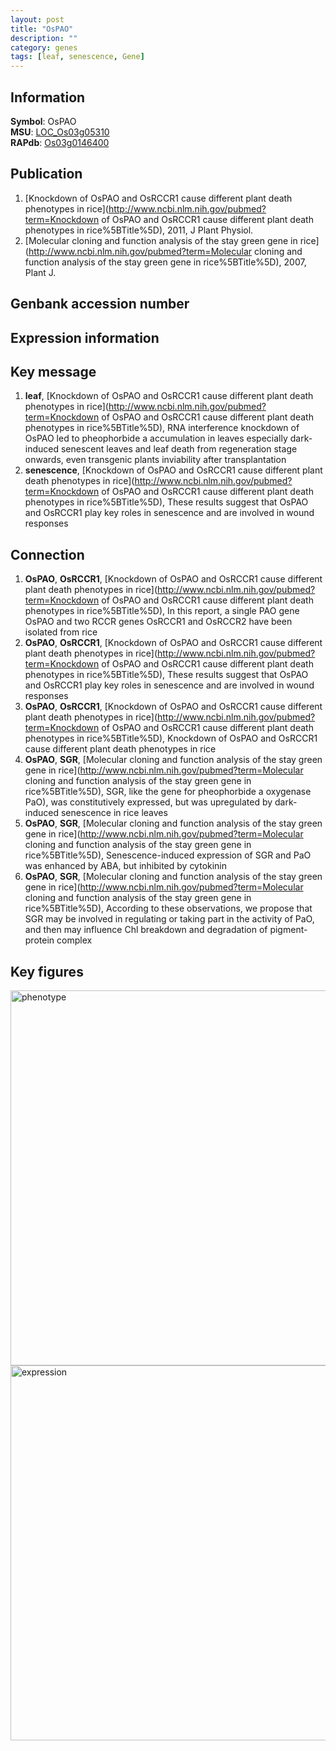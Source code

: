 ```yaml
---
layout: post
title: "OsPAO"
description: ""
category: genes
tags: [leaf, senescence, Gene]
---
```


## Information
__Symbol__: OsPAO  
__MSU__: [LOC_Os03g05310](http://rice.plantbiology.msu.edu/cgi-bin/ORF_infopage.cgi?orf=LOC_Os03g05310)  
__RAPdb__: [Os03g0146400](http://rapdb.dna.affrc.go.jp/viewer/gbrowse_details/irgsp1?name=Os03g0146400)  

## Publication
1. [Knockdown of OsPAO and OsRCCR1 cause different plant death phenotypes in rice](http://www.ncbi.nlm.nih.gov/pubmed?term=Knockdown of OsPAO and OsRCCR1 cause different plant death phenotypes in rice%5BTitle%5D), 2011, J Plant Physiol.
2. [Molecular cloning and function analysis of the stay green gene in rice](http://www.ncbi.nlm.nih.gov/pubmed?term=Molecular cloning and function analysis of the stay green gene in rice%5BTitle%5D), 2007, Plant J.

## Genbank accession number

## Expression information

## Key message
1. __leaf__, [Knockdown of OsPAO and OsRCCR1 cause different plant death phenotypes in rice](http://www.ncbi.nlm.nih.gov/pubmed?term=Knockdown of OsPAO and OsRCCR1 cause different plant death phenotypes in rice%5BTitle%5D),  RNA interference knockdown of OsPAO led to pheophorbide a accumulation in leaves especially dark-induced senescent leaves and leaf death from regeneration stage onwards, even transgenic plants inviability after transplantation
2. __senescence__, [Knockdown of OsPAO and OsRCCR1 cause different plant death phenotypes in rice](http://www.ncbi.nlm.nih.gov/pubmed?term=Knockdown of OsPAO and OsRCCR1 cause different plant death phenotypes in rice%5BTitle%5D),  These results suggest that OsPAO and OsRCCR1 play key roles in senescence and are involved in wound responses

## Connection
1. __OsPAO__, __OsRCCR1__, [Knockdown of OsPAO and OsRCCR1 cause different plant death phenotypes in rice](http://www.ncbi.nlm.nih.gov/pubmed?term=Knockdown of OsPAO and OsRCCR1 cause different plant death phenotypes in rice%5BTitle%5D),  In this report, a single PAO gene OsPAO and two RCCR genes OsRCCR1 and OsRCCR2 have been isolated from rice
2. __OsPAO__, __OsRCCR1__, [Knockdown of OsPAO and OsRCCR1 cause different plant death phenotypes in rice](http://www.ncbi.nlm.nih.gov/pubmed?term=Knockdown of OsPAO and OsRCCR1 cause different plant death phenotypes in rice%5BTitle%5D),  These results suggest that OsPAO and OsRCCR1 play key roles in senescence and are involved in wound responses
3. __OsPAO__, __OsRCCR1__, [Knockdown of OsPAO and OsRCCR1 cause different plant death phenotypes in rice](http://www.ncbi.nlm.nih.gov/pubmed?term=Knockdown of OsPAO and OsRCCR1 cause different plant death phenotypes in rice%5BTitle%5D), Knockdown of OsPAO and OsRCCR1 cause different plant death phenotypes in rice
4. __OsPAO__, __SGR__, [Molecular cloning and function analysis of the stay green gene in rice](http://www.ncbi.nlm.nih.gov/pubmed?term=Molecular cloning and function analysis of the stay green gene in rice%5BTitle%5D),  SGR, like the gene for pheophorbide a oxygenase PaO), was constitutively expressed, but was upregulated by dark-induced senescence in rice leaves
5. __OsPAO__, __SGR__, [Molecular cloning and function analysis of the stay green gene in rice](http://www.ncbi.nlm.nih.gov/pubmed?term=Molecular cloning and function analysis of the stay green gene in rice%5BTitle%5D),  Senescence-induced expression of SGR and PaO was enhanced by ABA, but inhibited by cytokinin
6. __OsPAO__, __SGR__, [Molecular cloning and function analysis of the stay green gene in rice](http://www.ncbi.nlm.nih.gov/pubmed?term=Molecular cloning and function analysis of the stay green gene in rice%5BTitle%5D),  According to these observations, we propose that SGR may be involved in regulating or taking part in the activity of PaO, and then may influence Chl breakdown and degradation of pigment-protein complex

## Key figures
<img src="http://ricencode.github.io/images/OsPAO.pheno.png" alt="phenotype"  style="width: 600px;"/>

<img src="http://ricencode.github.io/images/OsPAO.exp.png" alt="expression"  style="width: 600px;"/>


